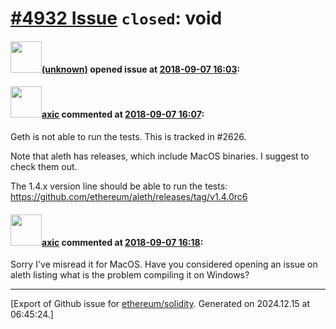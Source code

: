 # [\#4932 Issue](https://github.com/ethereum/solidity/issues/4932) `closed`: void

#### <img src="(unknown)" width="50">[(unknown)]((unknown)) opened issue at [2018-09-07 16:03](https://github.com/ethereum/solidity/issues/4932):



#### <img src="https://avatars.githubusercontent.com/u/20340?v=4" width="50">[axic](https://github.com/axic) commented at [2018-09-07 16:07](https://github.com/ethereum/solidity/issues/4932#issuecomment-419487989):

Geth is not able to run the tests. This is tracked in #2626.

Note that aleth has releases, which include MacOS binaries. I suggest to check them out.

The 1.4.x version line should be able to run the tests: https://github.com/ethereum/aleth/releases/tag/v1.4.0rc6

#### <img src="https://avatars.githubusercontent.com/u/20340?v=4" width="50">[axic](https://github.com/axic) commented at [2018-09-07 16:18](https://github.com/ethereum/solidity/issues/4932#issuecomment-419491117):

Sorry I've misread it for MacOS. Have you considered opening an issue on aleth listing what is the problem compiling it on Windows?


-------------------------------------------------------------------------------



[Export of Github issue for [ethereum/solidity](https://github.com/ethereum/solidity). Generated on 2024.12.15 at 06:45:24.]
